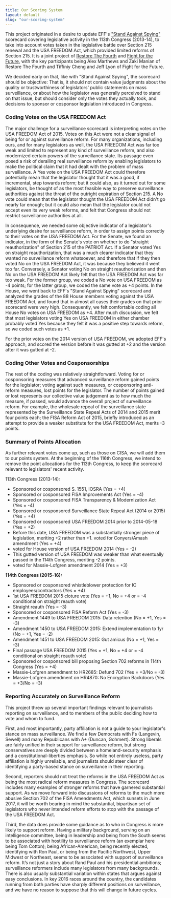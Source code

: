```yaml
---
title: Our Scoring System
layout: default
slug: "our-scoring-system"
---
```


<p>This project originated in a desire to update EFF's <a href="https://standagainstspying.org">"Stand Against Spying"</a> scorecard covering legislative activity in the 113th Congress (2013-14), to take into account votes taken in the legislative battle over Section 215 renewal and the USA FREEDOM Act, which provided limited reforms of Section 215. It is a joint project of <a href="https://restorethe4th.com">Restore The Fourth</a> and <a href="https://fightforthefuture.org">Fight for the Future</a>, with the key participants being Alex Marthews and Zaki Manian of Restore The Fourth and Tiffiniy Cheng and Jeff Lyon of Fight for the Future.</p>
<p>
We decided early on that, like with "Stand Against Spying", the scorecard should be objective: That is, it should not contain value judgments about the quality or trustworthiness of legislators' public statements on mass surveillance, or about how the legislator was generally perceived to stand on that issue, but should consider only the votes they actually took, and decisions to sponsor or cosponsor legislation introduced in Congress.
 </p>

<h3>Coding Votes on the USA FREEDOM Act</h3>

<p>The major challenge for a surveillance scorecard is interpreting votes on the USA FREEDOM Act of 2015. Votes on this Act were not a clear signal of being for or against surveillance reform. For many organizations, including ours, and for many legislators as well, the USA FREEDOM Act was far too weak and limited to represent any kind of surveillance reform, and also modernized certain powers of the surveillance state. Its passage even posed a risk of derailing real surveillance reform by enabling legislators to make the political claim that it had dealt with the problem of mass surveillance. A Yes vote on the USA FREEDOM Act could therefore potentially mean that the legislator thought that it was a good, if incremental, step towards reform; but it could also, as it turned out for some legislators, be thought of as the most feasible way to preserve surveillance authorities against the threat of the outright expiration of Section 215. A No vote could mean that the legislator thought the USA FREEDOM Act didn't go nearly far enough; but it could also mean that the legislator could not accept even its very weak reforms, and felt that Congress should not restrict surveillance authorities at all.</p>
<p>In consequence, we needed some objective indicator of a legislator's underlying desire for surveillance reform, in order to assign points correctly to their votes on the USA FREEDOM Act. For the Senate, we found an indicator, in the form of the Senate's vote on whether to do "straight reauthorization" of Section 215 of the PATRIOT Act. If a Senator voted Yes on straight reauthorization, that was a much clearer indicator that they wanted no surveillance reform whatsoever, and therefore that if they then voted No on the USA FREEDOM Act, it was because they believed it went too far. Conversely, a Senator voting No on straight reauthorization and then No on the USA FREEDOM Act likely felt that the USA FREEDOM Act was far too weak. For the former group, we coded a No vote on USA FREEDOM as -4 points; for the latter group, we coded the same vote as +4 points. In the House, we went back to EFF's "Stand Against Spying" scorecard and analyzed the grades of the 88 House members voting against the USA FREEDOM Act, and found that in almost all cases their grades on that prior scorecard were very high. Consequently, we felt comfortable coding all House No votes on USA FREEDOM as +4. After much discussion, we felt that most legislators voting Yes on USA FREEDOM in either chamber probably voted Yes because they felt it was a positive step towards reform, so we coded such votes as +1.
</p>
<p>For the prior votes on the 2014 version of USA FREEDOM, we adopted EFF's approach, and scored the version before it was gutted at +2 and the version after it was gutted at -2.
</p>
<h3>Coding Other Votes and Cosponsorships
</h3>
<p>The rest of the coding was relatively straightforward. Voting for or cosponsoring measures that advanced surveillance reform gained points for the legislator; voting against such measures, or cosponsoring anti-reform measures, lost points for the legislator. The number of points gained or lost represents our collective value judgement as to how much the measure, if passed, would advance the overall project of surveillance reform. For example, the wholesale repeal of the surveillance state represented by the Surveillance State Repeal Acts of 2014 and 2015 merit four points each; the FISA Reform Act of 2015, briefly introduced as an attempt to provide a weaker substitute for the USA FREEDOM Act, merits -3 points.
</p>

<h3><strong>Summary of Points Allocation</strong></h3>

<p> As further relevant votes come up, such as those on CISA, we will add them to our points system. At the beginning of the 116th Congress, we intend to remove the point allocations for the 113th Congress, to keep the scorecard relevant to legislators' recent activity.
</p>

<p>113th Congress (2013-14):</p>
<ul>
<li>Sponsored or cosponsored S. 1551, IOSRA (Yes = +4)</li>
<li>Sponsored or cosponsored FISA Improvements Act (Yes = -4)</li>
<li>Sponsored or cosponsored FISA Transparency &amp; Modernization Act (Yes = -4)</li>
<li>Sponsored or cosponsored Surveillance State Repeal Act (2014 or 2015) (Yes = +4)</li>
<li>Sponsored or cosponsored USA FREEDOM 2014 prior to 2014-05-18 (Yes = +2)</li>
<li>Before this date, USA FREEDOM was a substantially stronger piece of legislation, meriting +2 rather than +1.
voted for Conyers/Amash amendment (Yes = +4)</li>
<li>voted for House version of USA FREEDOM 2014 (Yes = -2)<!--</li-->
</li><li>This gutted version of USA FREEDOM was weaker than what eventually passed in the 114th Congress, meriting -2 points.</li>
<li>voted for Massie-Lofgren amendment 2014 (Yes = +3)</li>
</ul>
<p><strong>114th Congress (2015-16):</strong></p>
<ul>
<li>Sponsored or cosponsored whistleblower protection for IC employees/contractors (Yes = +4)</li>
<li>1st USA FREEDOM 2015 cloture vote (Yes = +1, No = +4 or = -4 conditional on straight reauth vote)</li>
<li>Straight reauth (Yes = -3)</li>
<li>Sponsored or cosponsored FISA Reform Act (Yes = -3)</li>
<li>Amendment 1449 to USA FREEDOM 2015: Data retention (No = +1, Yes = -3)</li>
<li>Amendment 1450 to USA FREEDOM 2015:  Extend implementation to 1yr (No = +1, Yes = -2)</li>
<li>Amendment 1451 to USA FREEDOM 2015:  Gut amicus (No = +1, Yes = -3)</li>
<li>Final passage USA FREEDOM 2015 (Yes = +1, No = +4 or = -4 conditional on straight reauth vote)</li>
<li>Sponsored or cosponsored bill proposing Section 702 reforms in 114th Congress (Yes = +4)</li>
<li>Massie-Lofgren amendment to HR2685: Defund 702 (Yes = +3/No = -3)</li>
<li>Massie-Lofgren amendment on HR4870: No Encryption Backdoors (Yes = +3/No = -3)</li>
</ul>

<h3>Reporting Accurately on Surveillance Reform
</h3>

<p>This project threw up several important findings relevant to journalists reporting on surveillance, and to members of the public deciding how to vote and whom to fund.</p>

<p>First, and most importantly, party affiliation is not a guide to your legislator's stance on mass surveillance. We find a few Democrats with Fs (Langevin, Sewell) and many Republicans with A+ (Duncan, Gohmert). Strong liberals are fairly unified in their support for surveillance reform, but strong conservatives are deeply divided between a homeland-security emphasis and a constitutional-liberties emphasis. So while not entirely useless, party affiliation is highly unreliable, and journalists should steer clear of identifying a party-based stance on surveillance in their reporting.</p>

<p>
Second, reporters should not treat the reforms in the USA FREEDOM Act as being the most radical reform measures in Congress. The scorecard includes many examples of stronger reforms that have garnered substantial support. As we move forward into discussions of reforms to the much more abusive Section 702 of the FISA Amendments Act, which sunsets in June 2017, it will be worth bearing in mind the substantial, bipartisan set of legislators who never intended reform efforts to stop with the passage of the USA FREEDOM Act.
 </p>

<p>Third, the data does provide some guidance as to who in Congress is more likely to support reform. Having a military background, serving on an intelligence committee, being in leadership and being from the South seems to be associated with hostility to surveillance reform (an exemplar here being Tom Cotton); being African-American, being recently elected, identifying with Ron Paul, or being from the Pacific Northwest, Upper Midwest or Northeast, seems to be associated with support of surveillance reform. It’s not just a story about Rand Paul and his presidential ambitions; surveillance reformers include many legislators from many backgrounds. There is also usually substantial variation within states that argues against easy conclusions. In key 2016 races around the country, the candidates running from both parties have sharply different positions on surveillance, and we have no reason to suppose that this will change in future cycles.</p>

